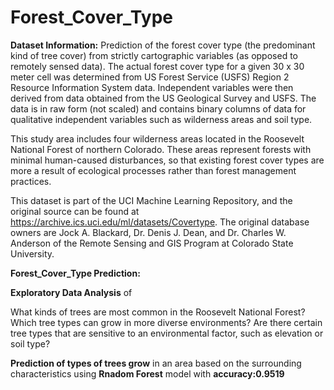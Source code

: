 # Forest_Cover_Type

**Dataset Information:**
Prediction of the forest cover type (the predominant kind of tree cover) from strictly cartographic variables (as opposed to remotely sensed data). The actual forest cover type for a given 30 x 30 meter cell was determined from US Forest Service (USFS) Region 2 Resource Information System data. Independent variables were then derived from data obtained from the US Geological Survey and USFS. The data is in raw form (not scaled) and contains binary columns of data for qualitative independent variables such as wilderness areas and soil type.

This study area includes four wilderness areas located in the Roosevelt National Forest of northern Colorado. These areas represent forests with minimal human-caused disturbances, so that existing forest cover types are more a result of ecological processes rather than forest management practices.

This dataset is part of the UCI Machine Learning Repository, and the original source can be found at https://archive.ics.uci.edu/ml/datasets/Covertype. The original database owners are Jock A. Blackard, Dr. Denis J. Dean, and Dr. Charles W. Anderson of the Remote Sensing and GIS Program at Colorado State University.

**Forest_Cover_Type Prediction:**

**Exploratory Data Analysis** of 

What kinds of trees are most common in the Roosevelt National Forest?
Which tree types can grow in more diverse environments? Are there certain tree types that are sensitive to an environmental factor, such as elevation or soil type?

**Prediction of types of trees grow** in an area based on the surrounding characteristics using **Rnadom Forest** model with **accuracy:0.9519**
